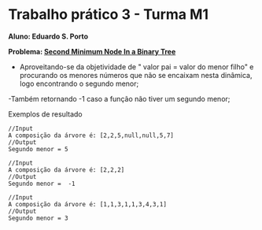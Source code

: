 # Trabalho prático 3 - Turma M1

**Aluno: Eduardo S. Porto**

**Problema: [Second Minimum Node In a Binary Tree](https://leetcode.com/problems/second-minimum-node-in-a-binary-tree)**

- Aproveitando-se da objetividade de " valor pai = valor do menor filho" e procurando os menores números que não se encaixam nesta dinâmica, logo encontrando o segundo menor;

-Também retornando -1 caso a função não tiver um segundo menor;

Exemplos de resultado
```
//Input
A composição da árvore é: [2,2,5,null,null,5,7]
//Output
Segundo menor = 5
```
```
//Input
A composição da árvore é: [2,2,2]
//Output
Segundo menor =  -1
```
```
//Input
A composição da árvore é: [1,1,3,1,1,3,4,3,1]
//Output
Segundo menor = 3
```


